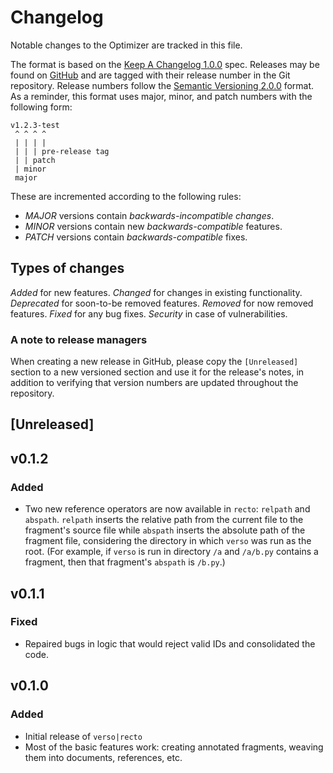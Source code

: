 # Changelog

Notable changes to the Optimizer are tracked in this file.

The format is based on the [Keep A Changelog 1.0.0](https://keepachangelog.com/en/1.0.0/) spec.
Releases may be found on [GitHub](https://github.com/nsat/optimizer/releases/) and are tagged with
their release number in the Git repository. Release numbers follow the [Semantic Versioning
2.0.0](https://semver.org/) format. As a reminder, this format uses major, minor, and patch numbers
with the following form:

```
v1.2.3-test
 ^ ^ ^ ^
 | | | |
 | | | pre-release tag
 | | patch
 | minor
 major
```

These are incremented according to the following rules:

- *MAJOR* versions contain *backwards-incompatible changes*.
- *MINOR* versions contain new *backwards-compatible* features.
- *PATCH* versions contain *backwards-compatible* fixes.

## Types of changes

_Added_ for new features.
_Changed_ for changes in existing functionality.
_Deprecated_ for soon-to-be removed features.
_Removed_ for now removed features.
_Fixed_ for any bug fixes.
_Security_ in case of vulnerabilities.

### A note to release managers

When creating a new release in GitHub, please copy the `[Unreleased]` section to a new versioned
section and use it for the release's notes, in addition to verifying that version numbers are
updated throughout the repository.

## [Unreleased]

## v0.1.2

### Added

- Two new reference operators are now available in `recto`: `relpath` and
  `abspath`. `relpath` inserts the relative path from the current file to the
  fragment's source file while `abspath` inserts the absolute path of the
  fragment file, considering the directory in which `verso` was run as the
  root. (For example, if `verso` is run in directory `/a` and `/a/b.py` contains
  a fragment, then that fragment's `abspath` is `/b.py`.)

## v0.1.1

### Fixed

- Repaired bugs in logic that would reject valid IDs and consolidated the code.

## v0.1.0

### Added
- Initial release of `verso|recto`
- Most of the basic features work: creating annotated fragments, weaving them
  into documents, references, etc.
